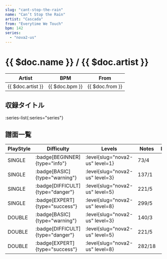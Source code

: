 ```yaml
---
slug: "cant-stop-the-rain"
name: "Can’t Stop the Rain"
artist: "Cascada"
from: "Everytime We Touch"
bpm: 142
series:
  - "nova2-us"
---
```


# {{ $doc.name }} / {{ $doc.artist }}

|Artist|BPM|From|
|------|---|----|
|{{ $doc.artist }}|{{ $doc.bpm }}|{{ $doc.from }}|

## 収録タイトル

:series-list{:series="series"}

## 譜面一覧

|PlayStyle|Difficulty|Levels|Notes|Movie|
|---------|----------|------|-----|-----|
|SINGLE| :badge[BEGINNER]{type="info"}|<div class="field is-grouped is-grouped-multiline"> :level{slug="nova2-us" level=1}</div>|73/4||
|SINGLE| :badge[BASIC]{type="warning"}|<div class="field is-grouped is-grouped-multiline"> :level{slug="nova2-us" level=3}</div>|137/1||
|SINGLE| :badge[DIFFICULT]{type="danger"}|<div class="field is-grouped is-grouped-multiline"> :level{slug="nova2-us" level=5}</div>|221/5||
|SINGLE| :badge[EXPERT]{type="success"}|<div class="field is-grouped is-grouped-multiline"> :level{slug="nova2-us" level=8}</div>|299/5||
|DOUBLE| :badge[BASIC]{type="warning"}|<div class="field is-grouped is-grouped-multiline"> :level{slug="nova2-us" level=3}</div>|140/3||
|DOUBLE| :badge[DIFFICULT]{type="danger"}|<div class="field is-grouped is-grouped-multiline"> :level{slug="nova2-us" level=5}</div>|221/5||
|DOUBLE| :badge[EXPERT]{type="success"}|<div class="field is-grouped is-grouped-multiline"> :level{slug="nova2-us" level=8}</div>|282/18||
